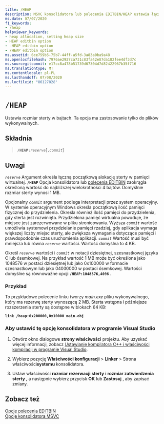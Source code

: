 ```yaml
---
title: /HEAP
description: MSVC konsolidatora lub polecenia EDITBIN/HEAP ustawia łączny rozmiar sterty i opcjonalnie rozmiar dodatkowych bloków sterty.
ms.date: 07/07/2020
f1_keywords:
- /heap
helpviewer_keywords:
- heap allocation, setting heap size
- HEAP editbin option
- -HEAP editbin option
- /HEAP editbin option
ms.assetid: 6ce759b5-75b7-44ff-a5fd-3a83a0ba9a48
ms.openlocfilehash: 7976ae2927ca731c83fa42e87da182fee4df3d7c
ms.sourcegitcommit: e17cc8a478b51739d67304d7d82422967b35f716
ms.translationtype: MT
ms.contentlocale: pl-PL
ms.lasthandoff: 07/08/2020
ms.locfileid: "86127828"
---
```

# `/HEAP`

Ustawia rozmiar sterty w bajtach. Ta opcja ma zastosowanie tylko do plików wykonywalnych.

## <a name="syntax"></a>Składnia

> **`/HEAP:`**_`reserve`_\[**`,`**_`commit`_]

## <a name="remarks"></a>Uwagi

*`reserve`* Argument określa łączną początkową alokację sterty w pamięci wirtualnej. **`/HEAP`** Opcja konsolidatora lub [polecenia EDITBIN](editbin-reference.md) zaokrągla określoną wartość do najbliższej wielokrotności 4 bajtów. Domyślnie rozmiar sterty wynosi 1 MB.

Opcjonalny *`commit`* argument podlega interpretacji przez system operacyjny. W systemie operacyjnym Windows określa początkową ilość pamięci fizycznej do przydzielenia. Określa również ilość pamięci do przydzielenia, gdy sterta jest rozwinięta. Przydzielona pamięć wirtualna powoduje, że miejsce jest zarezerwowane w pliku stronicowania. Wyższa *`commit`* wartość umożliwia systemowi przydzielanie pamięci rzadziej, gdy aplikacja wymaga większej liczby miejsc sterty, ale zwiększa wymagania dotyczące pamięci i prawdopodobnie czas uruchomienia aplikacji. *`commit`* Wartość musi być mniejsza lub równa *`reserve`* wartości. Wartość domyślna to 4 KB.

Określ *`reserve`* wartości i *`commit`* w notacji dziesiętnej, szesnastkowej języka C lub ósemkowej. Na przykład wartość 1 MB może być określona jako 1048576 w postaci dziesiętnej lub jako 0x100000 w formacie szesnastkowym lub jako 04000000 w postaci ósemkowej. Wartości domyślne są równoważne opcji **`/HEAP:1048576,4096`** .

### <a name="example"></a>Przykład

To przykładowe polecenie linku tworzy *main.exe* pliku wykonywalnego, który ma rezerwę sterty wynoszącą 2 MB. Sterta wstępna i późniejsze rozszerzenia sterty są dostępne w blokach 64 KB:

**`link /heap:0x200000,0x10000 main.obj`**

### <a name="to-set-this-linker-option-in-visual-studio"></a>Aby ustawić tę opcję konsolidatora w programie Visual Studio

1. Otwórz okno dialogowe **strony właściwości** projektu. Aby uzyskać więcej informacji, zobacz [Ustawianie kompilatora C++ i właściwości kompilacji w programie Visual Studio](../working-with-project-properties.md).

1. Wybierz pozycję **Właściwości konfiguracji**  >  **Linker**  >  Strona właściwości**systemu** konsolidatora.

1. Ustaw właściwości **rozmiar rezerwacji sterty** i **rozmiar zatwierdzenia sterty** , a następnie wybierz przycisk **OK** lub **Zastosuj** , aby zapisać zmiany.

## <a name="see-also"></a>Zobacz też

[Opcje polecenia EDITBIN](editbin-options.md)\
[Opcje konsolidatora MSVC](linker-options.md)
